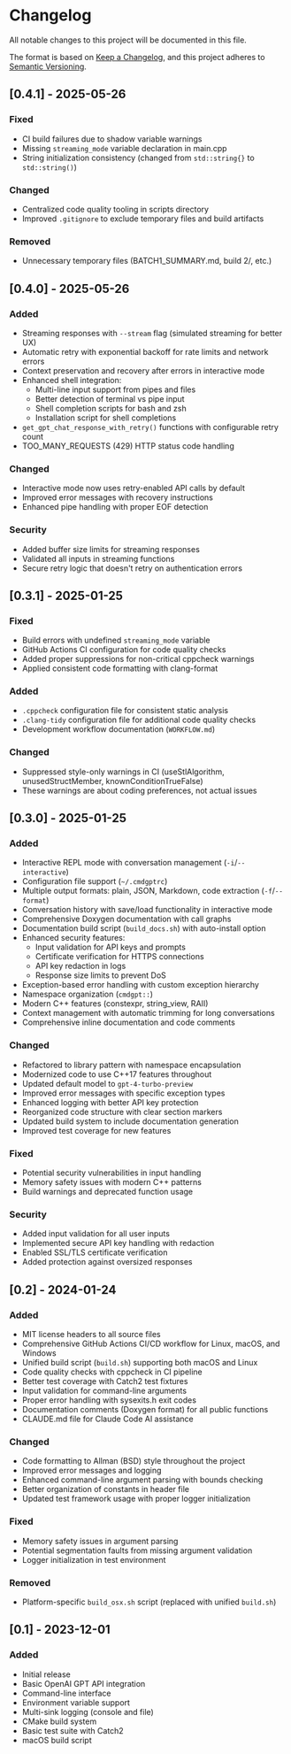 # Changelog

All notable changes to this project will be documented in this file.

The format is based on [Keep a Changelog](https://keepachangelog.com/en/1.0.0/),
and this project adheres to [Semantic Versioning](https://semver.org/spec/v2.0.0.html).

## [0.4.1] - 2025-05-26

### Fixed
- CI build failures due to shadow variable warnings
- Missing `streaming_mode` variable declaration in main.cpp
- String initialization consistency (changed from `std::string{}` to `std::string()`)

### Changed
- Centralized code quality tooling in scripts directory
- Improved `.gitignore` to exclude temporary files and build artifacts

### Removed
- Unnecessary temporary files (BATCH1_SUMMARY.md, build 2/, etc.)

## [0.4.0] - 2025-05-26

### Added
- Streaming responses with `--stream` flag (simulated streaming for better UX)
- Automatic retry with exponential backoff for rate limits and network errors
- Context preservation and recovery after errors in interactive mode
- Enhanced shell integration:
  - Multi-line input support from pipes and files
  - Better detection of terminal vs pipe input
  - Shell completion scripts for bash and zsh
  - Installation script for shell completions
- `get_gpt_chat_response_with_retry()` functions with configurable retry count
- TOO_MANY_REQUESTS (429) HTTP status code handling

### Changed
- Interactive mode now uses retry-enabled API calls by default
- Improved error messages with recovery instructions
- Enhanced pipe handling with proper EOF detection

### Security
- Added buffer size limits for streaming responses
- Validated all inputs in streaming functions
- Secure retry logic that doesn't retry on authentication errors

## [0.3.1] - 2025-01-25

### Fixed
- Build errors with undefined `streaming_mode` variable
- GitHub Actions CI configuration for code quality checks
- Added proper suppressions for non-critical cppcheck warnings
- Applied consistent code formatting with clang-format

### Added
- `.cppcheck` configuration file for consistent static analysis
- `.clang-tidy` configuration file for additional code quality checks
- Development workflow documentation (`WORKFLOW.md`)

### Changed
- Suppressed style-only warnings in CI (useStlAlgorithm, unusedStructMember, knownConditionTrueFalse)
- These warnings are about coding preferences, not actual issues

## [0.3.0] - 2025-01-25

### Added
- Interactive REPL mode with conversation management (`-i`/`--interactive`)
- Configuration file support (`~/.cmdgptrc`)
- Multiple output formats: plain, JSON, Markdown, code extraction (`-f`/`--format`)
- Conversation history with save/load functionality in interactive mode
- Comprehensive Doxygen documentation with call graphs
- Documentation build script (`build_docs.sh`) with auto-install option
- Enhanced security features:
  - Input validation for API keys and prompts
  - Certificate verification for HTTPS connections
  - API key redaction in logs
  - Response size limits to prevent DoS
- Exception-based error handling with custom exception hierarchy
- Namespace organization (`cmdgpt::`)
- Modern C++ features (constexpr, string_view, RAII)
- Context management with automatic trimming for long conversations
- Comprehensive inline documentation and code comments

### Changed
- Refactored to library pattern with namespace encapsulation
- Modernized code to use C++17 features throughout
- Updated default model to `gpt-4-turbo-preview`
- Improved error messages with specific exception types
- Enhanced logging with better API key protection
- Reorganized code structure with clear section markers
- Updated build system to include documentation generation
- Improved test coverage for new features

### Fixed
- Potential security vulnerabilities in input handling
- Memory safety issues with modern C++ patterns
- Build warnings and deprecated function usage

### Security
- Added input validation for all user inputs
- Implemented secure API key handling with redaction
- Enabled SSL/TLS certificate verification
- Added protection against oversized responses

## [0.2] - 2024-01-24

### Added
- MIT license headers to all source files
- Comprehensive GitHub Actions CI/CD workflow for Linux, macOS, and Windows
- Unified build script (`build.sh`) supporting both macOS and Linux
- Code quality checks with cppcheck in CI pipeline
- Better test coverage with Catch2 test fixtures
- Input validation for command-line arguments
- Proper error handling with sysexits.h exit codes
- Documentation comments (Doxygen format) for all public functions
- CLAUDE.md file for Claude Code AI assistance

### Changed
- Code formatting to Allman (BSD) style throughout the project
- Improved error messages and logging
- Enhanced command-line argument parsing with bounds checking
- Better organization of constants in header file
- Updated test framework usage with proper logger initialization

### Fixed
- Memory safety issues in argument parsing
- Potential segmentation faults from missing argument validation
- Logger initialization in test environment

### Removed
- Platform-specific `build_osx.sh` script (replaced with unified `build.sh`)

## [0.1] - 2023-12-01

### Added
- Initial release
- Basic OpenAI GPT API integration
- Command-line interface
- Environment variable support
- Multi-sink logging (console and file)
- CMake build system
- Basic test suite with Catch2
- macOS build script